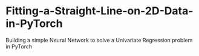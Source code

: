 # Fitting-a-Straight-Line-on-2D-Data-in-PyTorch
Building a simple Neural Network to solve a Univariate Regression problem in PyTorch
